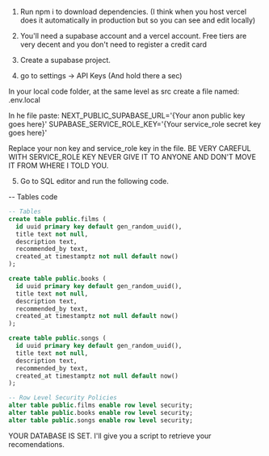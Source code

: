 1) Run npm i to download dependencies. (I think when you host vercel does it automatically in production but so you can see and edit locally)

2) You'll need a supabase account and a vercel account. Free tiers are very decent and you don't need to register a credit card

3) Create a supabase project.

4) go to settings -> API Keys (And hold there a sec)

  In your local code folder, at the same level as src create a file named: .env.local

  In he file paste:
  NEXT_PUBLIC_SUPABASE_URL='{Your anon public key goes here}'
  SUPABASE_SERVICE_ROLE_KEY='{Your service_role secret key goes here}'

  Replace your non key and service_role key in the file. BE VERY CAREFUL WITH SERVICE_ROLE KEY
  NEVER GIVE IT TO ANYONE AND DON'T MOVE IT FROM WHERE I TOLD YOU.

5) Go to SQL editor and run the following code.

-- Tables code
```sql
-- Tables
create table public.films (
  id uuid primary key default gen_random_uuid(),
  title text not null,
  description text,
  recommended_by text,
  created_at timestamptz not null default now()
);

create table public.books (
  id uuid primary key default gen_random_uuid(),
  title text not null,
  description text,
  recommended_by text,
  created_at timestamptz not null default now()
);

create table public.songs (
  id uuid primary key default gen_random_uuid(),
  title text not null,
  description text,
  recommended_by text,
  created_at timestamptz not null default now()
);

-- Row Level Security Policies
alter table public.films enable row level security;
alter table public.books enable row level security;
alter table public.songs enable row level security;
```

YOUR DATABASE IS SET. I'll give you a script to retrieve your recomendations.